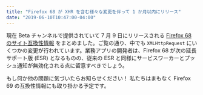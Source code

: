 ```yaml
---
title: "Firefox 68 が XHR を含む様々な変更を伴って 1 か月以内にリリース"
date: "2019-06-10T10:47:00-04:00"
---
```

現在 Beta チャンネルで提供されていて 7 月 9 日にリリースされる [Firefox 68 のサイト互換性情報](https://www.fxsitecompat.dev/ja/versions/68/) をまとめました。ご覧の通り、中でも `XMLHttpRequest` にいくつかの変更が行われています。業務アプリの開発者は、Firefox 68 が次の延長サポート版 (ESR) となるものの、従来の ESR と同様にサービスワーカーとプッシュ通知が無効化される点に留意すべきでしょう。

もし何か他の問題に気づいたらお知らせください！ 私たちはまもなく Firefox 69 の互換性情報にも取り掛かる予定です。
